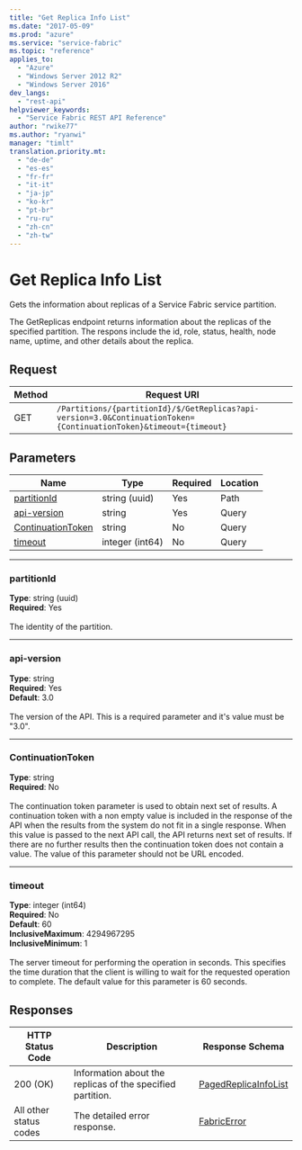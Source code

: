 ```yaml
---
title: "Get Replica Info List"
ms.date: "2017-05-09"
ms.prod: "azure"
ms.service: "service-fabric"
ms.topic: "reference"
applies_to: 
  - "Azure"
  - "Windows Server 2012 R2"
  - "Windows Server 2016"
dev_langs: 
  - "rest-api"
helpviewer_keywords: 
  - "Service Fabric REST API Reference"
author: "rwike77"
ms.author: "ryanwi"
manager: "timlt"
translation.priority.mt: 
  - "de-de"
  - "es-es"
  - "fr-fr"
  - "it-it"
  - "ja-jp"
  - "ko-kr"
  - "pt-br"
  - "ru-ru"
  - "zh-cn"
  - "zh-tw"
---
```

# Get Replica Info List
Gets the information about replicas of a Service Fabric service partition.

The GetReplicas endpoint returns information about the replicas of the specified partition. The respons include the id, role, status, health, node name, uptime, and other details about the replica.

## Request
| Method | Request URI |
| ------ | ----------- |
| GET | `/Partitions/{partitionId}/$/GetReplicas?api-version=3.0&ContinuationToken={ContinuationToken}&timeout={timeout}` |


## Parameters
| Name | Type | Required | Location |
| --- | --- | --- | --- |
| [partitionId](#partitionid) | string (uuid) | Yes | Path |
| [api-version](#api-version) | string | Yes | Query |
| [ContinuationToken](#continuationtoken) | string | No | Query |
| [timeout](#timeout) | integer (int64) | No | Query |

____
### partitionId
__Type__: string (uuid) <br/>
__Required__: Yes<br/>
<br/>
The identity of the partition.

____
### api-version
__Type__: string <br/>
__Required__: Yes<br/>
__Default__: 3.0 <br/>
<br/>
The version of the API. This is a required parameter and it's value must be "3.0".

____
### ContinuationToken
__Type__: string <br/>
__Required__: No<br/>
<br/>
The continuation token parameter is used to obtain next set of results. A continuation token with a non empty value is included in the response of the API when the results from the system do not fit in a single response. When this value is passed to the next API call, the API returns next set of results. If there are no further results then the continuation token does not contain a value. The value of this parameter should not be URL encoded.

____
### timeout
__Type__: integer (int64) <br/>
__Required__: No<br/>
__Default__: 60 <br/>
__InclusiveMaximum__: 4294967295 <br/>
__InclusiveMinimum__: 1 <br/>
<br/>
The server timeout for performing the operation in seconds. This specifies the time duration that the client is willing to wait for the requested operation to complete. The default value for this parameter is 60 seconds.

## Responses

| HTTP Status Code | Description | Response Schema |
| --- | --- | --- |
| 200 (OK) | Information about the replicas of the specified partition.<br/> | [PagedReplicaInfoList](sfclient-v56-model-pagedreplicainfolist.md) |
| All other status codes | The detailed error response.<br/> | [FabricError](sfclient-v56-model-fabricerror.md) |
